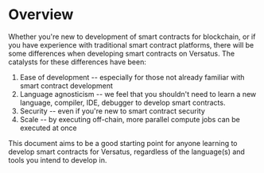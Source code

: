 # Overview

Whether you're new to development of smart contracts for blockchain, or if you have experience with traditional smart contract platforms, there will be some differences when developing smart contracts on Versatus. The catalysts for these differences have been:
1. Ease of development -- especially for those not already familiar with smart contract development
2. Language agnosticism -- we feel that you shouldn't need to learn a new language, compiler, IDE, debugger to develop smart contracts.
3. Security -- even if you're new to smart contract security
4. Scale -- by executing off-chain, more parallel compute jobs can be executed at once

This document aims to be a good starting point for anyone learning to develop smart contracts for Versatus, regardless of the language(s) and tools you intend to develop in.
